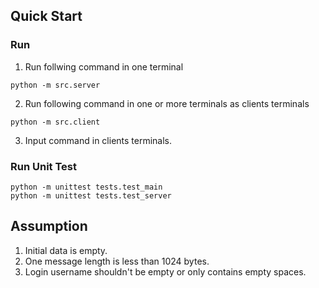 ## Quick Start

### Run

1. Run follwing command in one terminal

```
python -m src.server
```

2. Run following command in one or more terminals as clients terminals

```
python -m src.client
```

3. Input command in clients terminals.

### Run Unit Test

```
python -m unittest tests.test_main
python -m unittest tests.test_server

```

## Assumption

1. Initial data is empty.
2. One message length is less than 1024 bytes.
3. Login username shouldn't be empty or only contains empty spaces.
